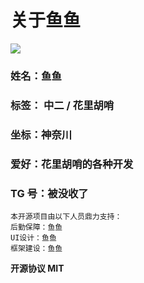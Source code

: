 # **关于鱼鱼**

![](https://winterfinale.com:1220/avatar/chino.jpg)

### 姓名：鱼鱼

### 标签： 中二 / 花里胡哨

### 坐标：神奈川

### 爱好：花里胡哨的各种开发

### TG 号：被没收了

```
本开源项目由以下人员鼎力支持：
后勤保障：鱼鱼
UI设计：鱼鱼
框架建设：鱼鱼
```

**开源协议 MIT**

<!-- ```javascript
const bbxx = 1
``` -->
